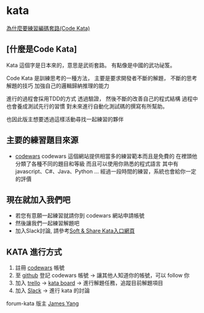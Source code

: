 # kata

[為什麼要練習編碼套路(Code Kata)](http://codingpy.com/article/why-do-code-katas/)

##  [什麼是Code Kata] 

Kata 這個字是日本來的，意思是武術套路。
有點像是中國的武功祕笈。

Code Kata 是訓練思考的一種方法，
主要是要求開發者不斷的解題，
不斷的思考解題的技巧
加強自己的邏輯歸納推理的能力

進行的過程會採用TDD的方式
透過驗證，
然後不斷的改善自己的程式結構
過程中也會養成測試先行的習慣
對未來進行自動化測試碼的撰寫有所幫助。

也因此版主想要透過這樣活動尋找一起練習的夥伴

## 主要的練習題目來源
* [codewars](http://www.codewars.com/)
codewars 這個網站提供相當多的練習範本而且是免費的
在裡頭他分類了各種不同的題目和等級
而且可以使用你熟悉的程式語言
其中有 javascript、C#、Java、Python ...
經過一段時間的練習，系統也會給你一定的評價

## 現在就加入我們吧
* 若您有意願一起練習就請你到 codewars 網站申請帳號
* 然後讓我們一起練習解題吧
* 加入Slack討論, 請參考[Soft & Share Kata入口網頁](https://softnshare.wordpress.com/slack/kata/)

## KATA 進行方式

1. 註冊 [codewars](http://www.codewars.com/) 帳號
2. 至 [github](https://github.com/softnshare/kata/issues/5) 登記 codewars 帳號 -> 讓其他人知道你的帳號，可以 follow 你
3. 加入 [trello](https://trello.com/invite/b/F7OzGcP5/e743af00810b98997679a5c495360d23/soft-share-forum-kata) -> [kata board](https://trello.com/b/F7OzGcP5) -> 進行解題任務，追蹤目前解題項目
4. 加入 [Slack](https://softnshare.slack.com/archives/forum-kata) -> 進行 kata 的討論



forum-kata 版主 [James Yang](https://github.com/jawayang) 
